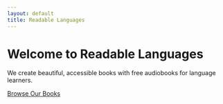 ```yaml
---
layout: default
title: Readable Languages
---
```


<div class="text-center">
  <h1 class="text-4xl font-bold mb-4 text-yellow-700">Welcome to Readable Languages</h1>
  <p class="text-lg mb-8">We create beautiful, accessible books with free audiobooks for language learners.</p>

  <a href="/books.html" class="inline-block bg-yellow-600 text-white px-6 py-2 rounded-lg shadow hover:bg-yellow-700 transition">Browse Our Books</a>
</div>
